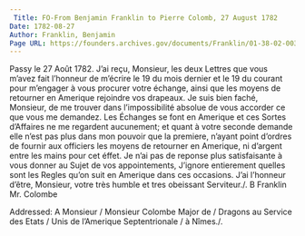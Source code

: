 ```yaml
---
 Title: FO-From Benjamin Franklin to Pierre Colomb, 27 August 1782
Date: 1782-08-27
Author: Franklin, Benjamin
Page URL: https://founders.archives.gov/documents/Franklin/01-38-02-0037
---
```


Passy le 27 Août 1782.
J’ai reçu, Monsieur, les deux Lettres que vous m’avez fait l’honneur de m’écrire le 19 du mois dernier et le 19 du courant pour m’engager à vous procurer votre échange, ainsi que les moyens de retourner en Amerique rejoindre vos drapeaux. Je suis bien faché, Monsieur, de me trouver dans l’impossibilité absolue de vous accorder ce que vous me demandez. Les Échanges se font en Amerique et ces Sortes d’Affaires ne me regardent aucunement; et quant à votre seconde demande elle n’est pas plus dans mon pouvoir que la premiere, n’ayant point d’ordres de fournir aux officiers les moyens de retourner en Amerique, ni d’argent entre les mains pour cet éffet. Je n’ai pas de reponse plus satisfaisante à vous donner au Sujet de vos appointements, J’ignore entierement quelles sont les Regles qu’on suit en Amerique dans ces occasions.
J’ai l’honneur d’être, Monsieur, votre très humble et tres obeissant Serviteur./.
B Franklin
Mr. Colombe
 
Addressed: A Monsieur / Monsieur Colombe Major de / Dragons au Service des Etats / Unis de l’Amerique Septentrionale / à Nîmes./.

